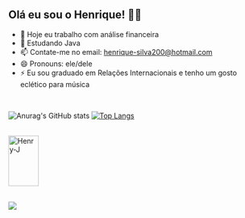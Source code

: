## Olá eu sou o Henrique! 👋😄

- 🔭 Hoje eu trabalho com análise financeira 
- 🌱 Estudando Java
- 📫 Contate-me no email: henrique-silva200@hotmail.com
- 😄 Pronouns: ele/dele
- ⚡ Eu sou graduado em Relações Internacionais e tenho um gosto eclético para música

<div style="display: inline_block"><br>
 
   ![Anurag's GitHub stats](https://github-readme-stats.vercel.app/api?username=henrynascim&show_icons=true&theme=dracula)
   [![Top Langs](https://github-readme-stats.vercel.app/api/top-langs/?username=henrynascim&hide_progress=true)](https://github.com/anuraghazra/github-readme-stats)

<div style="display: inline_block"><br>

  <img align="center" alt="Henry-J" height="100" width="60" src="https://cdn.jsdelivr.net/gh/devicons/devicon/icons/java/java-original-wordmark.svg" />
  
<div style="display: inline_block"><br>

 <a href="https://www.linkedin.com/in/henrique-nascimento-546a38165/?locale=en_US" target="_blank"><img src="https://img.shields.io/badge/-LinkedIn-%230077B5?style=for-the-badge&logo=linkedin&logoColor=white" target="_blank"></a>

